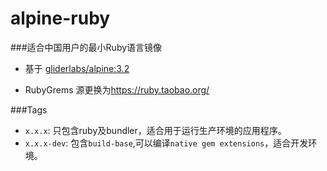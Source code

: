 alpine-ruby
=============

###适合中国用户的最小Ruby语言镜像

* 基于 [gliderlabs/alpine:3.2](https://hub.docker.com/r/gliderlabs/alpine/)

* RubyGrems 源更换为<https://ruby.taobao.org/>


###Tags

* `x.x.x`: 只包含ruby及bundler，适合用于运行生产环境的应用程序。
* `x.x.x-dev`: 包含`build-base`,可以编译`native gem extensions`，适合开发环境。